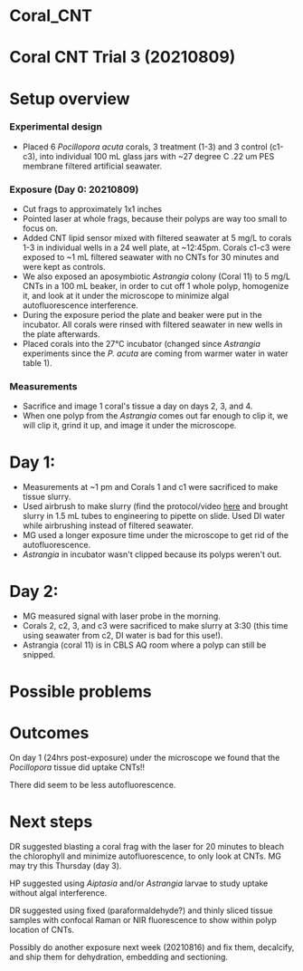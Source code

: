# Coral_CNT

# Coral CNT Trial 3 (20210809)

# Setup overview
### Experimental design
- Placed 6 *Pocillopora acuta* corals, 3 treatment (1-3) and 3 control (c1-c3), into individual 100 mL glass jars with ~27 degree C .22 um PES membrane filtered artificial seawater.

### Exposure (Day 0: 20210809)
- Cut frags to approximately 1x1 inches
- Pointed laser at whole frags, because their polyps are way too small to focus on.
- Added CNT lipid sensor mixed with filtered seawater at 5 mg/L to corals 1-3 in individual wells in a 24 well plate, at ~12:45pm. Corals c1-c3 were exposed to ~1 mL filtered seawater with no CNTs for 30 minutes and were kept as controls.
- We also exposed an aposymbiotic *Astrangia* colony (Coral 11) to 5 mg/L CNTs in a 100 mL beaker, in order to cut off 1 whole polyp, homogenize it, and look at it under the microscope to minimize algal autofluorescence interference.
- During the exposure period the plate and beaker were put in the incubator. All corals were rinsed with filtered seawater in new wells in the plate afterwards.
- Placed corals into the 27°C incubator (changed since *Astrangia* experiments since the *P. acuta* are coming from warmer water in water table 1).

### Measurements
- Sacrifice and image 1 coral's tissue a day on days 2, 3, and 4.
- When one polyp from the *Astrangia* comes out far enough to clip it, we will clip it, grind it up, and image it under the microscope.

# Day 1:
- Measurements at ~1 pm and Corals 1 and c1 were sacrificed to make tissue slurry.
- Used airbrush to make slurry (find the protocol/video [here](https://hputnam.github.io/Putnam_Lab_Notebook/Coral_Tissue_Removal_protocol/) and brought slurry in 1.5 mL tubes to engineering to pipette on slide. Used DI water while airbrushing instead of filtered seawater.
- MG used a longer exposure time under the microscope to get rid of the autofluorescence.
- *Astrangia* in incubator wasn't clipped because its polyps weren't out.

# Day 2:
- MG measured signal with laser probe in the morning.
- Corals 2, c2, 3, and c3 were sacrificed to make slurry at 3:30 (this time using seawater from c2, DI water is bad for this use!).
- Astrangia (coral 11) is in CBLS AQ room where a polyp can still be snipped.

# Possible problems


# Outcomes

On day 1 (24hrs post-exposure) under the microscope we found that the *Pocillopora* tissue did uptake CNTs!!

There did seem to be less autofluorescence.

# Next steps

DR suggested blasting a coral frag with the laser for 20 minutes to bleach the chlorophyll and minimize autofluorescence, to only look at CNTs. MG may try this Thursday (day 3).

HP suggested using *Aiptasia* and/or *Astrangia* larvae to study uptake without algal interference.

DR suggested using fixed (paraformaldehyde?) and thinly sliced tissue samples with confocal Raman or NIR fluorescence to show within polyp location of CNTs.

Possibly do another exposure next week (20210816) and fix them, decalcify, and ship them for dehydration, embedding and sectioning.
